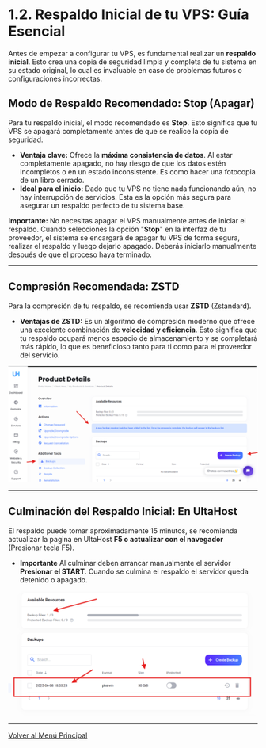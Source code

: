 # 1.2. Respaldo Inicial de tu VPS: Guía Esencial

Antes de empezar a configurar tu VPS, es fundamental realizar un **respaldo inicial**. Esto crea una copia de seguridad limpia y completa de tu sistema en su estado original, lo cual es invaluable en caso de problemas futuros o configuraciones incorrectas.

## Modo de Respaldo Recomendado: Stop (Apagar)

Para tu respaldo inicial, el modo recomendado es **Stop**. Esto significa que tu VPS se apagará completamente antes de que se realice la copia de seguridad.

* **Ventaja clave:** Ofrece la **máxima consistencia de datos**. Al estar completamente apagado, no hay riesgo de que los datos estén incompletos o en un estado inconsistente. Es como hacer una fotocopia de un libro cerrado.
* **Ideal para el inicio:** Dado que tu VPS no tiene nada funcionando aún, no hay interrupción de servicios. Esta es la opción más segura para asegurar un respaldo perfecto de tu sistema base.

**Importante:** No necesitas apagar el VPS manualmente antes de iniciar el respaldo. Cuando selecciones la opción "**Stop**" en la interfaz de tu proveedor, el sistema se encargará de apagar tu VPS de forma segura, realizar el respaldo y luego dejarlo apagado. Deberás iniciarlo manualmente después de que el proceso haya terminado.


---
## Compresión Recomendada: ZSTD

Para la compresión de tu respaldo, se recomienda usar **ZSTD** (Zstandard).

* **Ventajas de ZSTD:** Es un algoritmo de compresión moderno que ofrece una excelente combinación de **velocidad y eficiencia**. Esto significa que tu respaldo ocupará menos espacio de almacenamiento y se completará más rápido, lo que es beneficioso tanto para ti como para el proveedor del servicio.

![Backup Inicial Ultahost](./imagenes/UltaHostBackupInicial1.png)


---
## Culminación del Respaldo Inicial: En UltaHost

El respaldo puede tomar aproximadamente 15 minutos, se recomienda actualizar la pagina en UltaHost **F5 o actualizar con el navegador** (Presionar tecla F5).

* **Importante** Al culminar deben arrancar manualmente el servidor **Presionar el START**. Cuando se culmina el respaldo el servidor queda detenido o apagado.

![Backup Inicial Ultahost](./imagenes/UltaHostBackupInicial2.png)


---
[Volver al Menú Principal](index.md)


